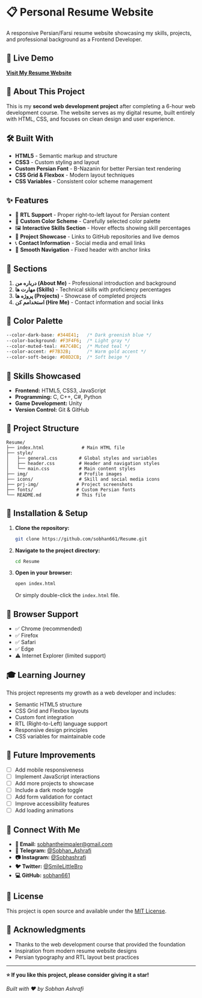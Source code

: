 # 📋 Personal Resume Website

A responsive Persian/Farsi resume website showcasing my skills, projects, and professional background as a Frontend Developer.

## 🌟 Live Demo

**[Visit My Resume Website](https://sobhan661.github.io/Resume/)**

## 📖 About This Project

This is my **second web development project** after completing a 6-hour web development course. The website serves as my digital resume, built entirely with HTML, CSS, and focuses on clean design and user experience.

## 🛠️ Built With

- **HTML5** - Semantic markup and structure
- **CSS3** - Custom styling and layout
- **Custom Persian Font** - B-Nazanin for better Persian text rendering
- **CSS Grid & Flexbox** - Modern layout techniques
- **CSS Variables** - Consistent color scheme management

## ✨ Features

- 📱 **RTL Support** - Proper right-to-left layout for Persian content
- 🎨 **Custom Color Scheme** - Carefully selected color palette
- 🖼️ **Interactive Skills Section** - Hover effects showing skill percentages
- 📂 **Project Showcase** - Links to GitHub repositories and live demos
- 📞 **Contact Information** - Social media and email links
- 🔗 **Smooth Navigation** - Fixed header with anchor links

## 🎯 Sections

1. **درباره من (About Me)** - Professional introduction and background
2. **مهارت ها (Skills)** - Technical skills with proficiency percentages
3. **پروژه ها (Projects)** - Showcase of completed projects
4. **استخدامم کن (Hire Me)** - Contact information and social links

## 🎨 Color Palette

```css
--color-dark-base: #344E41;   /* Dark greenish blue */
--color-background: #F3F4F6;  /* Light gray */
--color-muted-teal: #A7C4BC;  /* Muted teal */
--color-accent: #F7B32B;      /* Warm gold accent */
--color-soft-beige: #D8D2CB;  /* Soft beige */
```

## 🚀 Skills Showcased

- **Frontend:** HTML5, CSS3, JavaScript
- **Programming:** C, C++, C#, Python
- **Game Development:** Unity
- **Version Control:** Git & GitHub

## 📁 Project Structure

```
Resume/
├── index.html              # Main HTML file
├── style/
│   ├── general.css        # Global styles and variables
│   ├── header.css         # Header and navigation styles
│   └── main.css           # Main content styles
├── img/                   # Profile images
├── icons/                 # Skill and social media icons
├── prj-img/              # Project screenshots
├── fonts/                # Custom Persian fonts
└── README.md             # This file
```

## 🔧 Installation & Setup

1. **Clone the repository:**
   ```bash
   git clone https://github.com/sobhan661/Resume.git
   ```

2. **Navigate to the project directory:**
   ```bash
   cd Resume
   ```

3. **Open in your browser:**
   ```bash
   open index.html
   ```
   Or simply double-click the `index.html` file.

## 📱 Browser Support

- ✅ Chrome (recommended)
- ✅ Firefox
- ✅ Safari
- ✅ Edge
- ⚠️ Internet Explorer (limited support)

## 🎓 Learning Journey

This project represents my growth as a web developer and includes:
- Semantic HTML5 structure
- CSS Grid and Flexbox layouts
- Custom font integration
- RTL (Right-to-Left) language support
- Responsive design principles
- CSS variables for maintainable code

## 🔄 Future Improvements

- [ ] Add mobile responsiveness
- [ ] Implement JavaScript interactions
- [ ] Add more projects to showcase
- [ ] Include a dark mode toggle
- [ ] Add form validation for contact
- [ ] Improve accessibility features
- [ ] Add loading animations

## 🤝 Connect With Me

- **📧 Email:** sobhantheimpaler@gmail.com
- **📱 Telegram:** [@Sobhan_Ashrafi](https://t.me/Sobhan_Ashrafi)
- **📷 Instagram:** [@Sobhashrafi](https://instagram.com/Sobhashrafi)
- **🐦 Twitter:** [@SmileLittleBro](https://twitter.com/SmileLittleBro)
- **💻 GitHub:** [sobhan661](https://github.com/sobhan661)

## 📄 License

This project is open source and available under the [MIT License](LICENSE).

## 🙏 Acknowledgments

- Thanks to the web development course that provided the foundation
- Inspiration from modern resume website designs
- Persian typography and RTL layout best practices

---

**⭐ If you like this project, please consider giving it a star!**

*Built with ❤️ by Sobhan Ashrafi*